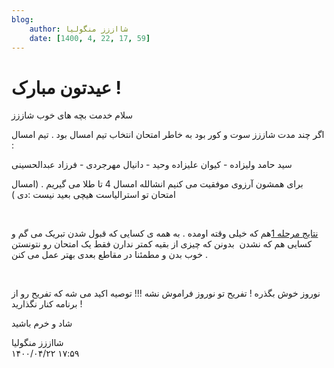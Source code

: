 ```yaml
---
blog:
    author: شااززز منگولیا
    date: [1400, 4, 22, 17, 59]
---
```

# عیدتون مبارک !

<div class="cnt">
سلام خدمت بچه های خوب شاززز<p></p>
<p>اگر چند مدت شاززز سوت و کور بود به خاطر امتحان انتخاب تیم امسال بود . تیم امسال :</p>
<p>سید حامد ولیزاده - کیوان علیزاده وحید - دانیال مهرجردی - فرزاد عبدالحسینی</p>
<p>برای همشون آرزوی موفقیت می کنیم انشالله امسال 4 تا طلا می گیریم . (امسال امتحان تو استرالیاست هیچی بعید نیست :دی )</p>
<p><br/></p>
<p><a href="https://ysc.ac.ir">نتایج مرحله 1</a>هم که خیلی وقته اومده . به همه ی کسایی که قبول شدن تبریک می گم و کسایی هم که نشدن  بدونن که چیزی از بقیه کمتر ندارن فقط یک امتحان رو نتونستن خوب بدن و مطمئنا در مقاطع بعدی بهتر عمل می کنن . </p>
<p><br/></p>
<p>نوروز خوش بگذره ! تفریح تو نوروز فراموش نشه !!! توصیه اکید می شه که تفریح رو از برنامه کنار نگذارید !</p>
<p>شاد و خرم باشید</p>
</div>

<div class="blog-info">
    <div class="blog-author">شااززز منگولیا</div>
    <div class="blog-date">۱۴۰۰/۰۴/۲۲ ۱۷:۵۹</div>
</div>

